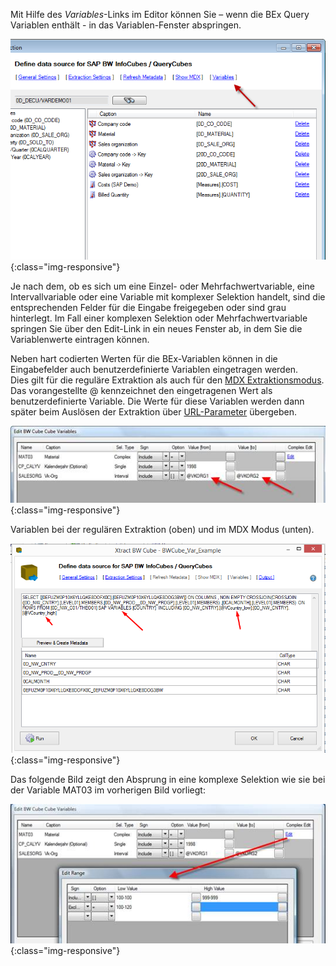 
Mit Hilfe des *Variables*-Links im Editor können Sie – wenn die BEx Query Variablen enthält - in das Variablen-Fenster abspringen. 

![Define-Data-Source-for-Cube](/img/content/Define-Data-Source-for-Cube.png){:class="img-responsive"}

Je nach dem, ob es sich um eine Einzel- oder Mehrfachwertvariable, eine Intervallvariable oder eine Variable mit komplexer Selektion handelt, sind die entsprechenden Felder für die Eingabe freigegeben oder sind grau hinterlegt. Im Fall einer komplexen Selektion oder Mehrfachwertvariable springen Sie über den Edit-Link in ein neues Fenster ab, in dem Sie die Variablenwerte eintragen können.

Neben hart codierten Werten für die BEx-Variablen können in die Eingabefelder auch benutzerdefinierte Variablen eingetragen werden.<br>
Dies gilt für die reguläre Extraktion als auch für den [MDX Extraktionsmodus](./infocube-extraktionseinstellungen). Das vorangestellte @ kennzeichnet den eingetragenen Wert als benutzerdefinierte Variable. Die Werte für diese Variablen werden dann später beim Auslösen der Extraktion über [URL-Parameter](../fortgeschrittene-techniken/benutzerdefinierte-variablen) übergeben.

![Cube-Variables](/img/content/Cube-Variables.png){:class="img-responsive"}

Variablen bei der regulären Extraktion (oben) und im MDX Modus (unten).

![XU_MDX_Var_1](/img/content/XU_MDX_Var_1.png){:class="img-responsive"}

Das folgende Bild zeigt den Absprung in eine komplexe Selektion wie sie bei der Variable MAT03 im vorherigen Bild vorliegt:

![Cube-Variables-Edit-Range](/img/content/Cube-Variables-Edit-Range.png){:class="img-responsive"}
